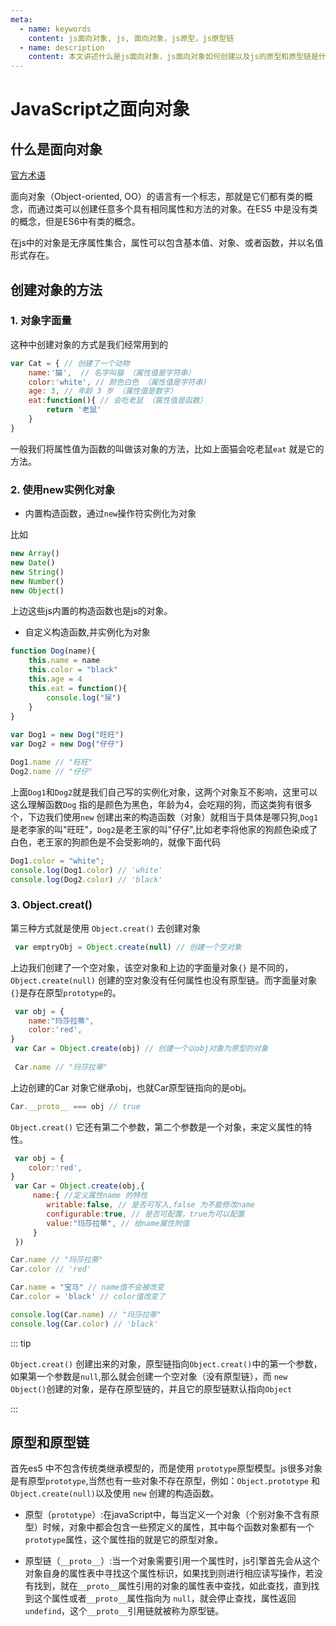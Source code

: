 ```yaml
---
meta:
  - name: keywords
    content: js面向对象, js, 面向对象，js原型，js原型链
  - name: description
    content: 本文讲述什么是js面向对象，js面向对象如何创建以及js的原型和原型链是什么。
---
```


# JavaScript之面向对象

## 什么是面向对象

[官方术语](https://baike.baidu.com/item/%E9%9D%A2%E5%90%91%E5%AF%B9%E8%B1%A1/2262089)

面向对象（Object-oriented, OO）的语言有一个标志，那就是它们都有类的概念，而通过类可以创建任意多个具有相同属性和方法的对象。在ES5 中是没有类的概念，但是ES6中有类的概念。

在js中的对象是无序属性集合，属性可以包含基本值、对象、或者函数，并以名值形式存在。

## 创建对象的方法

### 1. 对象字面量

这种中创建对象的方式是我们经常用到的

```js
var Cat = { // 创建了一个动物
    name:'猫',  // 名字叫猫 （属性值是字符串）
    color:'white', // 颜色白色 （属性值是字符串）
    age: 3, // 年龄 3 岁 （属性值是数字）
    eat:function(){ // 会吃老鼠 （属性值是函数）
        return '老鼠'
    }
}
```
一般我们将属性值为函数的叫做该对象的方法，比如上面猫会吃老鼠`eat` 就是它的方法。


### 2. 使用new实例化对象


- 内置构造函数，通过`new`操作符实例化为对象

比如 

```js
new Array()
new Date()
new String()
new Number()
new Object()
```
上边这些js内置的构造函数也是js的对象。


- 自定义构造函数,并实例化为对象

```js
function Dog(name){
    this.name = name
    this.color = "black"
    this.age = 4
    this.eat = function(){
        console.log("屎") 
    }
}
        
var Dog1 = new Dog("旺旺")
var Dog2 = new Dog("仔仔")

Dog1.name // "旺旺"
Dog2.name // "仔仔"
```

上面`Dog1`和`Dog2`就是我们自己写的实例化对象，这两个对象互不影响，这里可以这么理解函数`Dog` 指的是颜色为黑色，年龄为4，会吃翔的狗，而这类狗有很多个，下边我们使用`new` 创建出来的构造函数（对象）就相当于具体是哪只狗,`Dog1`是老李家的叫"旺旺"，`Dog2`是老王家的叫"仔仔",比如老李将他家的狗颜色染成了白色，老王家的狗颜色是不会受影响的，就像下面代码

```js
Dog1.color = "white";
console.log(Dog1.color) // 'white'
console.log(Dog2.color) // 'black'
```


### 3. Object.creat()

第三种方式就是使用 `Object.creat()` 去创建对象

```js
 var emptryObj = Object.create(null) // 创建一个空对象
```
上边我们创建了一个空对象，该空对象和上边的字面量对象`{}` 是不同的，`Object.create(null)` 创建的空对象没有任何属性也没有原型链。而字面量对象`{}`是存在原型`prototype`的。

```js
 var obj = {
    name:"玛莎拉蒂",
    color:'red',
}
 var Car = Object.create(obj) // 创建一个以obj对象为原型的对象
 
 Car.name // "玛莎拉蒂"
```

上边创建的Car 对象它继承obj，也就Car原型链指向的是obj。

```js
Car.__proto__ === obj // true
```

`Object.creat()` 它还有第二个参数，第二个参数是一个对象，来定义属性的特性。

```js
 var obj = {
    color:'red',
}
 var Car = Object.create(obj,{
     name:{ //定义属性name 的特性
        writable:false, // 是否可写入,false 为不能修改name
        configurable:true, // 是否可配置，true为可以配置
        value:"玛莎拉蒂", // 给name属性附值
     }
 })

Car.name // "玛莎拉蒂"
Car.color // 'red'

Car.name = "宝马" // name值不会被改变
Car.color = 'black' // color值改变了

console.log(Car.name) // "玛莎拉蒂" 
console.log(Car.color) // 'black'
```

::: tip

`Object.creat()` 创建出来的对象，原型链指向`Object.creat()`中的第一个参数，如果第一个参数是`null`,那么就会创建一个空对象（没有原型链），而 `new Object()`创建的对象，是存在原型链的，并且它的原型链默认指向`Object`

:::


## 原型和原型链

首先es5 中不包含传统类继承模型的，而是使用 `prototype`原型模型。js很多对象是有原型`prototype`,当然也有一些对象不存在原型，例如：`Object.prototype` 和 `Object.create(null)`以及使用 `new` 创建的构造函数。

- 原型（`prototype`）:在javaScript中，每当定义一个对象（个别对象不含有原型）时候，对象中都会包含一些预定义的属性，其中每个函数对象都有一个`prototype`属性，这个属性指的就是它的原型对象。

- 原型链（`__proto__`）:当一个对象需要引用一个属性时，js引擎首先会从这个对象自身的属性表中寻找这个属性标识，如果找到则进行相应读写操作，若没有找到，就在`__proto__`属性引用的对象的属性表中查找，如此查找，直到找到这个属性或者`__proto__`属性指向为 `null`，就会停止查找，属性返回`undefind`，这个`__proto__`引用链就被称为原型链。